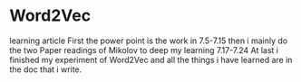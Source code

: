 # Word2Vec
learning article
First the power point is the work in 7.5-7.15
then i mainly do the two Paper readings of Mikolov to deep my learning 7.17-7.24
At last i finished my experiment of Word2Vec
and all the things i have learned are in the doc that i write.

